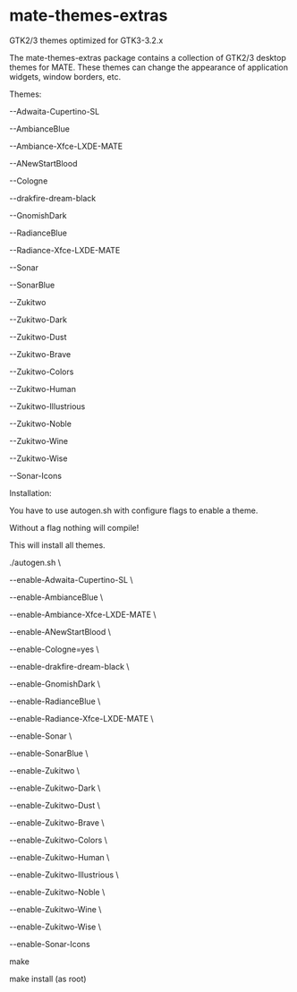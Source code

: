 mate-themes-extras
==================

GTK2/3 themes optimized for GTK3-3.2.x

The mate-themes-extras package contains a collection of GTK2/3 desktop themes for MATE. These themes can change the appearance of application widgets, window borders, etc.

Themes:

--Adwaita-Cupertino-SL

--AmbianceBlue

--Ambiance-Xfce-LXDE-MATE

--ANewStartBlood

--Cologne

--drakfire-dream-black

--GnomishDark

--RadianceBlue

--Radiance-Xfce-LXDE-MATE

--Sonar

--SonarBlue

--Zukitwo

--Zukitwo-Dark

--Zukitwo-Dust

--Zukitwo-Brave

--Zukitwo-Colors

--Zukitwo-Human

--Zukitwo-Illustrious

--Zukitwo-Noble

--Zukitwo-Wine

--Zukitwo-Wise

--Sonar-Icons


Installation:

You have to use autogen.sh with configure flags to enable a theme.

Without a flag nothing will compile!

This will install all themes.

./autogen.sh \

--enable-Adwaita-Cupertino-SL \

--enable-AmbianceBlue \

--enable-Ambiance-Xfce-LXDE-MATE \

--enable-ANewStartBlood \

--enable-Cologne=yes \

--enable-drakfire-dream-black \

--enable-GnomishDark \

--enable-RadianceBlue \

--enable-Radiance-Xfce-LXDE-MATE \

--enable-Sonar \

--enable-SonarBlue \

--enable-Zukitwo \

--enable-Zukitwo-Dark \

--enable-Zukitwo-Dust \

--enable-Zukitwo-Brave \

--enable-Zukitwo-Colors \

--enable-Zukitwo-Human \

--enable-Zukitwo-Illustrious \

--enable-Zukitwo-Noble \

--enable-Zukitwo-Wine \

--enable-Zukitwo-Wise \

--enable-Sonar-Icons

make

make install (as root)

